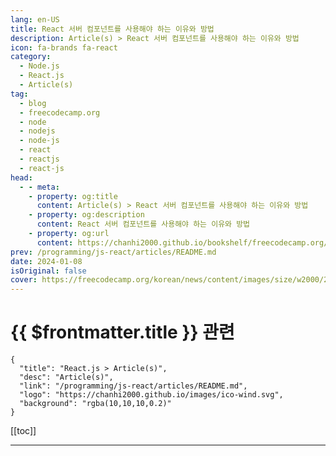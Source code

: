 ```yaml
---
lang: en-US
title: React 서버 컴포넌트를 사용해야 하는 이유와 방법
description: Article(s) > React 서버 컴포넌트를 사용해야 하는 이유와 방법
icon: fa-brands fa-react
category: 
  - Node.js
  - React.js
  - Article(s)
tag: 
  - blog
  - freecodecamp.org
  - node
  - nodejs
  - node-js
  - react
  - reactjs
  - react-js
head:
  - - meta:
    - property: og:title
      content: Article(s) > React 서버 컴포넌트를 사용해야 하는 이유와 방법
    - property: og:description
      content: React 서버 컴포넌트를 사용해야 하는 이유와 방법
    - property: og:url
      content: https://chanhi2000.github.io/bookshelf/freecodecamp.org/how-to-use-react-server-components.html
prev: /programming/js-react/articles/README.md
date: 2024-01-08
isOriginal: false
cover: https://freecodecamp.org/korean/news/content/images/size/w2000/2024/01/React-Server-Components-2.png
---
```


# {{ $frontmatter.title }} 관련

```component VPCard
{
  "title": "React.js > Article(s)",
  "desc": "Article(s)",
  "link": "/programming/js-react/articles/README.md",
  "logo": "https://chanhi2000.github.io/images/ico-wind.svg",
  "background": "rgba(10,10,10,0.2)"
}
```

[[toc]]

---

<SiteInfo
  name="React 서버 컴포넌트를 사용해야 하는 이유와 방법"
  desc="2020년 말, React 팀은 '제로-번들-사이즈 React 서버 컴포넌트' 개념을 도입했습니다. 그 이후로 React 개발자 커뮤니티는 이 미래 지향적인 접근 방식을 실험하고 적용하는 방법을 학습해 왔습니다. React는 UI를 구축하는 방식에 대한 우리의 생각을 바꾸었습니다. 그리고 React 서버 컴포넌트를 사용하는 새로운 모델은 훨씬 더 구조화되고 편리하며, 유지 관리하기 쉽고 더 나은 사용자"
  url="https://freecodecamp.org/korean/news/how-to-use-react-server-components/"
  logo="https://cdn.freecodecamp.org/universal/favicons/favicon.ico"
  preview="https://freecodecamp.org/korean/news/content/images/size/w2000/2024/01/React-Server-Components-2.png"/>

<!-- TODO: 작성 -->

